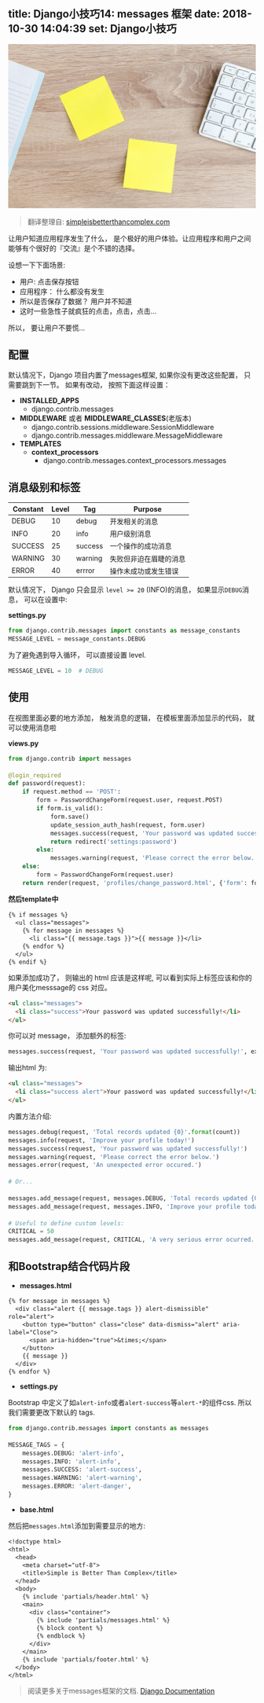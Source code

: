 title: Django小技巧14: messages 框架
date: 2018-10-30 14:04:39
set: Django小技巧
---

![](/uploads/images/messages-framework.jpg "cover")


> 翻译整理自: [simpleisbetterthancomplex.com](https://simpleisbetterthancomplex.com/tips/2016/09/06/django-tip-14-messages-framework.html)

让用户知道应用程序发生了什么， 是个极好的用户体验。让应用程序和用户之间能够有个很好的『交流』是个不错的选择。


设想一下下面场景:

- 用户: 点击保存按钮
- 应用程序： 什么都没有发生
- 所以是否保存了数据？ 用户并不知道
- 这时一些急性子就疯狂的点击，点击，点击...

所以， 要让用户不要慌...

## 配置

默认情况下，Django 项目内置了messages框架, 如果你没有更改这些配置， 只需要跳到下一节。 如果有改动， 按照下面这样设置：

- **INSTALLED_APPS**
    - django.contrib.messages
- **MIDDLEWARE** 或者 **MIDDLEWARE_CLASSES**(老版本)
    - django.contrib.sessions.middleware.SessionMiddleware
    - django.contrib.messages.middleware.MessageMiddleware
- **TEMPLATES**
    - **context_processors**
        - django.contrib.messages.context_processors.messages

## 消息级别和标签


| Constant | Level | Tag     | Purpose |
| -------- | ----- | ------- | ------- |
| DEBUG    | 10    | debug   | 开发相关的消息 |
| INFO     | 20    | info    | 用户级别消息   |
| SUCCESS  | 25    | success | 一个操作的成功消息 |
| WARNING  | 30    | warning | 失败但非迫在眉睫的消息 |
| ERROR    | 40    | errror  | 操作未成功或发生错误 |

默认情况下， Django 只会显示 `level >= 20` (INFO)的消息， 如果显示`DEBUG`消息， 可以在设置中:

**settings.py**

```python
from django.contrib.messages import constants as message_constants
MESSAGE_LEVEL = message_constants.DEBUG
```

为了避免遇到导入循环， 可以直接设置 level.

```python
MESSAGE_LEVEL = 10  # DEBUG
```

## 使用

在视图里面必要的地方添加， 触发消息的逻辑， 在模板里面添加显示的代码， 就可以使用消息啦

**views.py**

```python
from django.contrib import messages

@login_required
def password(request):
    if request.method == 'POST':
        form = PasswordChangeForm(request.user, request.POST)
        if form.is_valid():
            form.save()
            update_session_auth_hash(request, form.user)
            messages.success(request, 'Your password was updated successfully!')  # <-
            return redirect('settings:password')
        else:
            messages.warning(request, 'Please correct the error below.')  # <-
    else:
        form = PasswordChangeForm(request.user)
    return render(request, 'profiles/change_password.html', {'form': form})
```

**然后template中**

```django
{% if messages %}
  <ul class="messages">
    {% for message in messages %}
      <li class="{{ message.tags }}">{{ message }}</li>
    {% endfor %}
  </ul>
{% endif %}
```

如果添加成功了， 则输出的 html 应该是这样呢, 可以看到实际上标签应该和你的用户美化messsage的 css 对应。


```html
<ul class="messages">
  <li class="success">Your password was updated successfully!</li>
</ul>
```

你可以对 message， 添加额外的标签:


```python
messages.success(request, 'Your password was updated successfully!', extra_tags='alert')
```

输出html 为:

```html
<ul class="messages">
  <li class="success alert">Your password was updated successfully!</li>
</ul>
```


内置方法介绍:

```python
messages.debug(request, 'Total records updated {0}'.format(count))
messages.info(request, 'Improve your profile today!')
messages.success(request, 'Your password was updated successfully!')
messages.warning(request, 'Please correct the error below.')
messages.error(request, 'An unexpected error occured.')

# Or...

messages.add_message(request, messages.DEBUG, 'Total records updated {0}'.format(count))
messages.add_message(request, messages.INFO, 'Improve your profile today!')

# Useful to define custom levels:
CRITICAL = 50
messages.add_message(request, CRITICAL, 'A very serious error ocurred.')
```


## 和Bootstrap结合代码片段


- **messages.html**

```django
{% for message in messages %}
  <div class="alert {{ message.tags }} alert-dismissible" role="alert">
    <button type="button" class="close" data-dismiss="alert" aria-label="Close">
      <span aria-hidden="true">&times;</span>
    </button>
    {{ message }}
  </div>
{% endfor %}
```

- **settings.py**

Bootstrap 中定义了如`alert-info`或者`alert-success`等`alert-*`的组件css. 所以我们需要更改下默认的 tags.

```python
from django.contrib.messages import constants as messages

MESSAGE_TAGS = {
    messages.DEBUG: 'alert-info',
    messages.INFO: 'alert-info',
    messages.SUCCESS: 'alert-success',
    messages.WARNING: 'alert-warning',
    messages.ERROR: 'alert-danger',
}
```

- **base.html**

然后把`messages.html`添加到需要显示的地方:


```django
<!doctype html>
<html>
  <head>
    <meta charset="utf-8">
    <title>Simple is Better Than Complex</title>
  </head>
  <body>
    {% include 'partials/header.html' %}
    <main>
      <div class="container">
        {% include 'partials/messages.html' %}
        {% block content %}
        {% endblock %}
      </div>
    </main>
    {% include 'partials/footer.html' %}
  </body>
</html>
```


> 阅读更多关于messages框架的文档. [Django Documentation](https://docs.djangoproject.com/en/dev/ref/contrib/messages/)
